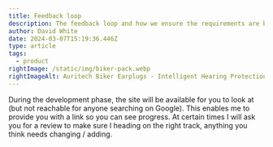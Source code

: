 ```yaml
---
title: Feedback loop
description: The feedback loop and how we ensure the requirements are being met
author: David White
date: 2024-03-07T15:19:36.446Z
type: article
tags:
  - product
rightImage: /static/img/biker-pack.webp
rightImageAlt: Auritech Biker Earplugs - Intelligent Hearing Protection for Motorcyclists
---
```

During the development phase, the site will be available for you to look at (but not reachable for anyone searching on Google). This enables me to provide you with a link so you can see progress.  At certain times I will ask you for a review to make sure I heading on the right track, anything you think needs changing / adding.
